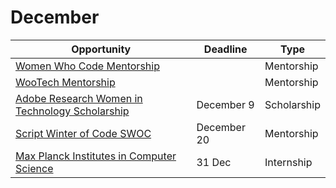# December

Opportunity|Deadline|Type
----|-----|-----
[Women Who Code Mentorship](https://www.womenwhocode.com/blog/women-who-code-leadership-programs) |  | Mentorship
[WooTech Mentorship](https://medium.com/@wootech7/wootech-opensource-mentorship-program-7f0b5dc2a222) |  | Mentorship
[Adobe Research Women in Technology Scholarship](https://research.adobe.com/scholarship/) | December 9 | Scholarship
[Script Winter of Code SWOC](https://swoc.tech/index.html)| December 20 | Mentorship
[Max Planck Institutes in Computer Science](https://www.cis.mpg.de/internships/) | 31 Dec | Internship

